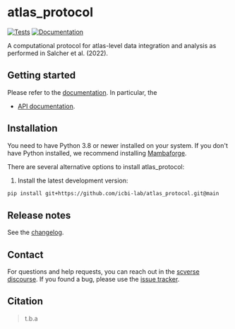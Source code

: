 # atlas_protocol

[![Tests][badge-tests]][link-tests]
[![Documentation][badge-docs]][link-docs]

[badge-tests]: https://img.shields.io/github/actions/workflow/status/icbi-lab/atlas_protocol/test.yaml?branch=main
[link-tests]: https://github.com/icbi-lab/atlas_protocol/actions/workflows/test.yml
[badge-docs]: https://img.shields.io/readthedocs/atlas_protocol

A computational protocol for atlas-level data integration and analysis as performed in Salcher et al. (2022).

## Getting started

Please refer to the [documentation][link-docs]. In particular, the

-   [API documentation][link-api].

## Installation

You need to have Python 3.8 or newer installed on your system. If you don't have
Python installed, we recommend installing [Mambaforge](https://github.com/conda-forge/miniforge#mambaforge).

There are several alternative options to install atlas_protocol:

<!--
1) Install the latest release of `atlas_protocol` from `PyPI <https://pypi.org/project/atlas_protocol/>`_:

```bash
pip install atlas_protocol
```
-->

1. Install the latest development version:

```bash
pip install git+https://github.com/icbi-lab/atlas_protocol.git@main
```

## Release notes

See the [changelog][changelog].

## Contact

For questions and help requests, you can reach out in the [scverse discourse][scverse-discourse].
If you found a bug, please use the [issue tracker][issue-tracker].

## Citation

> t.b.a

[scverse-discourse]: https://discourse.scverse.org/
[issue-tracker]: https://github.com/icbi-lab/atlas_protocol/issues
[changelog]: https://atlas_protocol.readthedocs.io/latest/changelog.html
[link-docs]: https://atlas_protocol.readthedocs.io
[link-api]: https://atlas_protocol.readthedocs.io/latest/api.html
